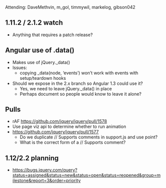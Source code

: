 Attending: DaveMethvin, m_gol, timmywil, markelog, gibson042

## 1.11.2 / 2.1.2 watch
* Anything that requires a patch release?

## Angular use of .data()
* Makes use of jQuery._data()
* Issues:
  - copying _data(node, ‘events’) won’t work with events with setup/teardown hooks
* Should we expose in the 2.x branch so Angular 1.3 could use it?
  - Yes, we need to leave jQuery._data() in place
  - Perhaps document so people would know to leave it alone?

## Pulls
* rAF https://github.com/jquery/jquery/pull/1578
* Use page viz api to determine whether to run animation
* https://github.com/jquery/jquery/pull/1577
  - Do we duplicate // Supports comments in support.js and use point?
  - What is the correct form of a // Supports comment?

## 1.12/2.2 planning
* https://bugs.jquery.com/query?status=assigned&status=new&status=open&status=reopened&group=milestone&report=3&order=priority

